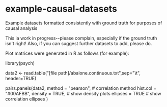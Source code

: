 # example-causal-datasets
Example datasets formatted consistently with ground truth for purposes of causal analysis

This ia work in progress--please complain, especially if the ground truth isn't right! Also,
if you can suggest further datasets to add, please do.

Plot matrices were generated in R as follows (for example):

library(psych)

data2 <- read.table("[file path]/abalone.continuous.txt",sep="\t", header=TRUE)

pairs.panels(data2,
method = "pearson", # correlation method
hist.col = "#00AFBB",
density = TRUE,  # show density plots
ellipses = TRUE # show correlation ellipses
)
